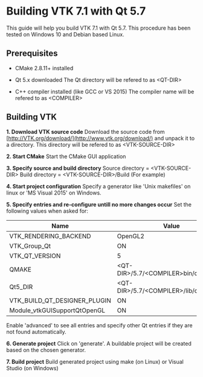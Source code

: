 # Building VTK 7.1 with Qt 5.7
This guide will help you build VTK 7.1 with Qt 5.7. 
This procedure has been tested on Windows 10 and Debian based Linux.

## Prerequisites
- CMake 2.8.11+ installed

- Qt 5.x downloaded
The Qt directory will be refered to as <QT-DIR\>

- C++ compiler installed (like  GCC or  VS 2015)
The compiler name will be refered to as <COMPILER\>

## Building VTK
**1. Download VTK source code**
Download the source code from [http://VTK.org/download/](http://www.vtk.org/download/) and unpack it to a directory. This directory will be refered to as <VTK-SOURCE-DIR\>

**2. Start CMake**
Start the CMake GUI application 

**3. Specify source  and build directory**
Source directory = <VTK-SOURCE-DIR\> 
Build directory = <VTK-SOURCE-DIR\>/Build (For example) 

**4. Start project configuration**
	Specify a generator like 'Unix makefiles' on linux or 'MS Visual 2015' on Windows.
	
**5. Specify entries and re-configure untill no more changes occur**
Set the following values when asked for:

| Name | Value |
| -- | -- |
| VTK_RENDERING_BACKEND | OpenGL2 |
| VTK_Group_Qt | ON |
| VTK_QT_VERSION | 5 |
| QMAKE | <QT-DIR\>/5.7/<COMPILER\>bin/qmake |
| Qt5_DIR | <QT-DIR\>/5.7/<COMPILER\>/lib/cmake/Qt5 |
| VTK_BUILD_QT_DESIGNER_PLUGIN | ON |
| Module_vtkGUISupportQtOpenGL | ON |

Enable 'advanced' to see all entries and specify other Qt entries if they are not found automatically.

**6. Generate project**
Click on 'generate'. A buildable project will be created based on the chosen generator.

**7. Build project**
Build generated project using make (on Linux) or Visual Studio (on Windows)